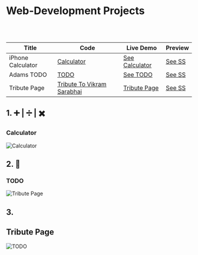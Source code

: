 # Web-Development Projects

<br><br>


| Title | Code | Live Demo | Preview |
| ----- | ---- | --------- | ------- |
| iPhone Calculator | [Calculator](https://github.com/PriyansuMaurya/OIBGRIP/tree/main/calculator) | [See Calculator](https://priyansumaurya.github.io/OIBGRIP/calculator/) | [See SS](#calculator) |
| Adams TODO | [TODO](https://github.com/PriyansuMaurya/OIBGRIP/tree/main/adams-todo) | [See TODO](https://priyansumaurya.github.io/OIBGRIP/adams-todo/) | [See SS](#todo) |
| Tribute Page | [Tribute To Vikram Sarabhai](https://github.com/PriyansuMaurya/OIBGRIP/tree/main/tribute-to-vikram-sarabhai) | [Tribute Page](https://priyansumaurya.github.io/OIBGRIP/tribute-to-vikram-sarabhai/) | [See SS](#tribute-page) |

## 1. ➕ | ➗ | ✖️

### Calculator 

![Calculator](https://user-images.githubusercontent.com/101447544/213121729-42571e08-c554-458d-81cb-6c5387802b26.png)

## 2. 📝

### TODO

![Tribute Page](https://user-images.githubusercontent.com/101447544/213121658-bf3a9fc3-6668-40ec-b23e-e35294843414.png)

## 3. 

## Tribute Page

![ TODO ](https://user-images.githubusercontent.com/101447544/213121576-52275855-952f-429e-8e8a-cc8556f0abf7.png)


